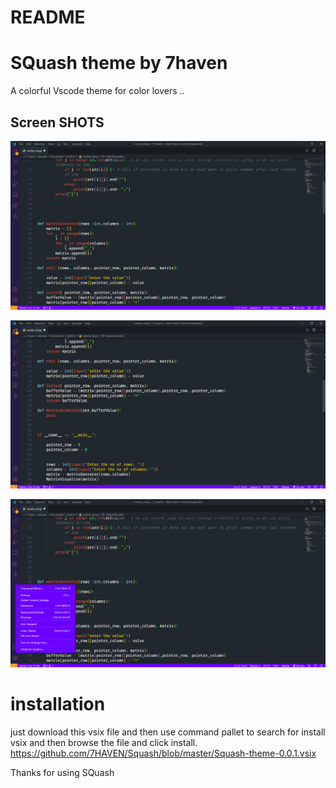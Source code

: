 # README

# SQuash theme by 7haven
 
A colorful Vscode theme for color lovers ..

## Screen SHOTS
![squash1](https://github.com/7HAVEN/Squash/blob/master/squash.png)

![squash](https://github.com/7HAVEN/Squash/blob/master/squash2.png)

![squash](https://github.com/7HAVEN/Squash/blob/master/squash3.png)

# installation 

just download this vsix file and then use command pallet to search for 
install vsix and then browse the file and click install.
https://github.com/7HAVEN/Squash/blob/master/Squash-theme-0.0.1.vsix

Thanks for using SQuash

